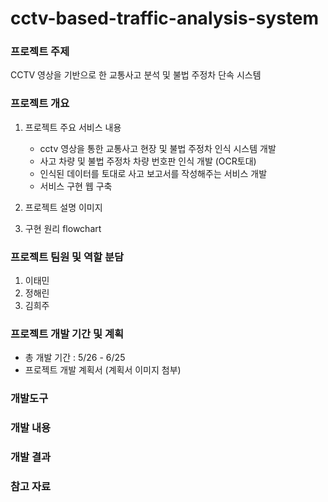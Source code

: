 # cctv-based-traffic-analysis-system

### 프로젝트 주제
CCTV 영상을 기반으로 한 교통사고 분석 및 불법 주정차 단속 시스템

### 프로젝트 개요
1. 프로젝트 주요 서비스 내용
   - cctv 영상을 통한 교통사고 현장 및 불법 주정차 인식 시스템 개발
   - 사고 차량 및 불법 주정차 차량 번호판 인식 개발 (OCR토대)
   - 인식된 데이터를 토대로 사고 보고서를 작성해주는 서비스 개발
   - 서비스 구현 웹 구축

2. 프로젝트 설명 이미지

3. 구현 원리 flowchart
     


### 프로젝트 팀원 및 역할 분담
1. 이태민
2. 정해린
3. 김희주

### 프로젝트 개발 기간 및 계획
- 총 개발 기간 : 5/26 - 6/25
- 프로젝트 개발 계획서
  (계획서 이미지 첨부)
### 개발도구

### 개발 내용

### 개발 결과

### 참고 자료 
